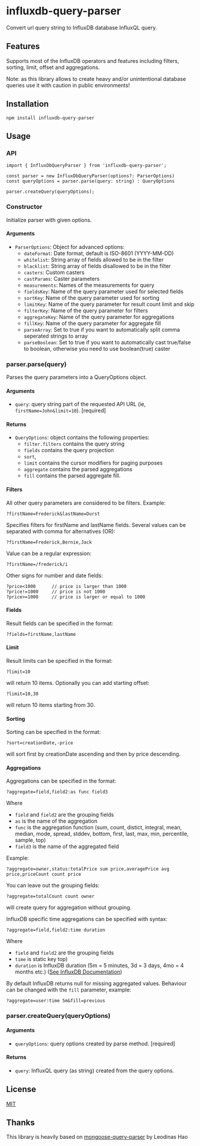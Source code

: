 # influxdb-query-parser

Convert url query string to InfluxDB database InfluxQL query.

## Features

Supports most of the InfluxDB operators and features including filters, sorting, limit, offset and aggregations.

Note: as this library allows to create heavy and/or unintentional database queries use it with caution in public environments!

## Installation
```
npm install influxdb-query-parser
```

## Usage

### API
```
import { InfluxDbQueryParser } from 'influxdb-query-parser';

const parser = new InfluxDbQueryParser(options?: ParserOptions)
const queryOptions = parser.parse(query: string) : QueryOptions

parser.createQuery(queryOptions);
```

### Constructor
Initialize parser with given options.

#### Arguments
- `ParserOptions`: Object for advanced options:
	- `dateFormat`: Date format, default is ISO-8601 (YYYY-MM-DD)
	- `whitelist`: String array of fields allowed to be in the filter
	- `blacklist`: String array of fields disallowed to be in the filter
	- `casters`: Custom casters
	- `castParams`: Caster parameters
	- `measurements`: Names of the measurements for query
	- `fieldsKey`: Name of the query parameter used for selected fields
	- `sortKey`: Name of the query parameter used for sorting
	- `limitKey`: Name of the query parameter for result count limit and skip
	- `filterKey`: Name of the query parameter for filters
	- `aggregateKey`: Name of the query parameter for aggregations
	- `fillKey`: Name of the query parameter for aggregate fill
	- `parseArray`: Set to true if you want to automatically split comma seperated strings to array
	- `parseBoolean`: Set to true if you want to automatically cast true/false to boolean, otherwise you need to use boolean(true) caster

### parser.parse(query)

Parses the query parameters into a QueryOptions object.

#### Arguments
- `query`: query string part of the requested API URL (ie, `firstName=John&limit=10`). [required]

#### Returns
- `QueryOptions`: object contains the following properties:
    - `filter.filters` contains the query string
    - `fields` contains the query projection
    - `sort`, 
	- `limit` contains the cursor modifiers for paging purposes
	- `aggregate` contains the parsed aggregations
	- `fill` contains the parsed aggregate fill.

#### Filters
All other query parameters are considered to be filters. Example:
```
?firstName=Frederick&lastName=Durst
```

Specifies filters for firstName and lastName fields. Several values can be separated with comma for alternatives (OR):

```
?firstName=Frederick,Bernie,Jack
```

Value can be a regular expression:

```
?firstName=/frederick/i
```

Other signs for number and date fields:

```
?price<1000      // price is larger than 1000
?price!=1000     // price is not 1000
?price>=1000     // price is larger or equal to 1000
```


#### Fields
Result fields can be specified in the format:
```
?fields=firstName,lastName
```

#### Limit
Result limits can be specified in the format:
```
?limit=10
```

will return 10 items. Optionally you can add starting offset:

```
?limit=10,30
```

will return 10 items starting from 30.

#### Sorting
Sorting can be specified in the format:
```
?sort=creationDate,-price
```
will sort first by creationDate ascending and then by price descending.

#### Aggregations
Aggregations can be specified in the format:
```
?aggregate=field,field2:as func field3
```

Where 
- `field` and `field2` are the grouping fields
- `as` is the name of the aggregation
- `func` is the aggregation function (sum, count, distict, integral, mean, median, mode, spread, stddev, bottom, first, last, max, min, percentile, sample, top)
- `field3` is the name of the aggregated field

Example:
```
?aggregate=owner,status:totalPrice sum price,averagePrice avg price,priceCount count price
```

You can leave out the grouping fields:
```
?aggregate=totalCount count owner
```

will create query for aggregation without grouping.

InfluxDB specific time aggregations can be specified with syntax:

```
?aggregate=field,field2:time duration
```
Where 
- `field` and `field2` are the grouping fields
- `time` is static key
top)
- `duration` is InfluxDB duration (5m = 5 minutes, 3d = 3 days, 4mo = 4 months etc.) ([See InfluxDB Documentation](https://docs.influxdata.com/influxdb/v2.0/reference/flux/language/lexical-elements/#duration-literals))

By default InfluxDB returns null for missing aggregated values. Behaviour can be changed with the `fill` parameter, example:

```
?aggregate=user:time 5m&fill=previous
```


### parser.createQuery(queryOptions)

#### Arguments
- `queryOptions`: query options created by parse method. [required]

#### Returns
- `query`: InfluxQL query (as string) created from the query options.

## License
[MIT](LICENSE)

## Thanks
This library is heavily based on [mongoose-query-parser](https://github.com/leodinas-hao/mongoose-query-parser) by Leodinas Hao

